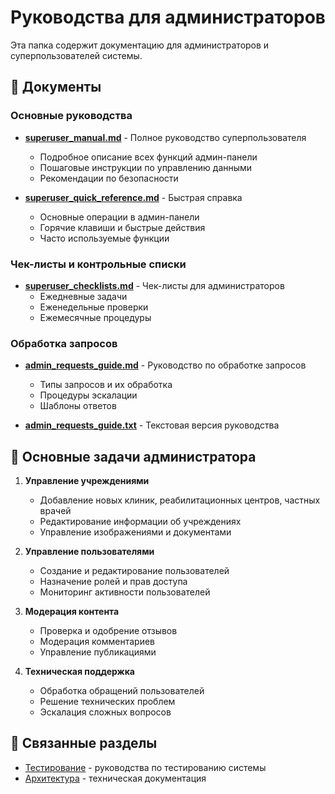 # Руководства для администраторов

Эта папка содержит документацию для администраторов и суперпользователей системы.

## 📄 Документы

### Основные руководства

- **[superuser_manual.md](./superuser_manual.md)** - Полное руководство суперпользователя

  - Подробное описание всех функций админ-панели
  - Пошаговые инструкции по управлению данными
  - Рекомендации по безопасности

- **[superuser_quick_reference.md](./superuser_quick_reference.md)** - Быстрая справка
  - Основные операции в админ-панели
  - Горячие клавиши и быстрые действия
  - Часто используемые функции

### Чек-листы и контрольные списки

- **[superuser_checklists.md](./superuser_checklists.md)** - Чек-листы для администраторов
  - Ежедневные задачи
  - Еженедельные проверки
  - Ежемесячные процедуры

### Обработка запросов

- **[admin_requests_guide.md](./admin_requests_guide.md)** - Руководство по обработке запросов

  - Типы запросов и их обработка
  - Процедуры эскалации
  - Шаблоны ответов

- **[admin_requests_guide.txt](./admin_requests_guide.txt)** - Текстовая версия руководства

## 🎯 Основные задачи администратора

1. **Управление учреждениями**

   - Добавление новых клиник, реабилитационных центров, частных врачей
   - Редактирование информации об учреждениях
   - Управление изображениями и документами

2. **Управление пользователями**

   - Создание и редактирование пользователей
   - Назначение ролей и прав доступа
   - Мониторинг активности пользователей

3. **Модерация контента**

   - Проверка и одобрение отзывов
   - Модерация комментариев
   - Управление публикациями

4. **Техническая поддержка**
   - Обработка обращений пользователей
   - Решение технических проблем
   - Эскалация сложных вопросов

## 🔗 Связанные разделы

- [Тестирование](../testing/) - руководства по тестированию системы
- [Архитектура](../architecture/) - техническая документация

